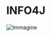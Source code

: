 # INFO4J

![Immagine](https://cdn.discordapp.com/attachments/410086061033914368/815155806126866483/thumbnail.png)
